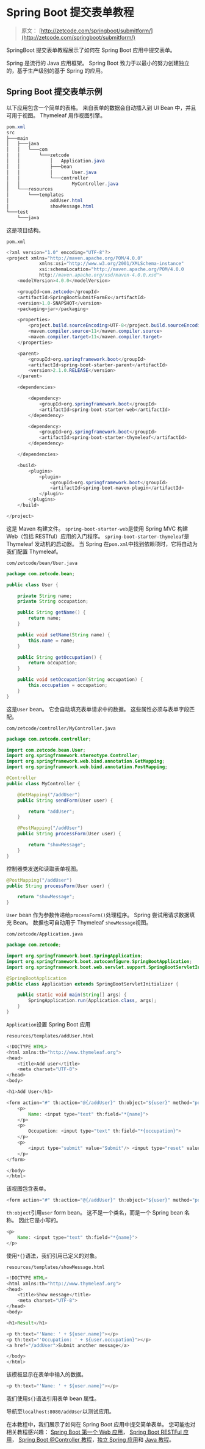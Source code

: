 # Spring Boot 提交表单教程

> 原文： [http://zetcode.com/springboot/submitform/](http://zetcode.com/springboot/submitform/)

SpringBoot 提交表单教程展示了如何在 Spring Boot 应用中提交表单。

Spring 是流行的 Java 应用框架。 Spring Boot 致力于以最小的努力创建独立的，基于生产级别的基于 Spring 的应用。

## Spring Boot 提交表单示例

以下应用包含一个简单的表格。 来自表单的数据会自动插入到 UI Bean 中，并且可用于视图。 Thymeleaf 用作视图引擎。

```java
pom.xml
src
├───main
│   ├───java
│   │   └───com
│   │       └───zetcode
│   │           │   Application.java
│   │           ├───bean
│   │           │       User.java
│   │           └───controller
│   │                   MyController.java
│   └───resources
│       └───templates
│               addUser.html
│               showMessage.html
└───test
    └───java

```

这是项目结构。

`pom.xml`

```java
<?xml version="1.0" encoding="UTF-8"?>
<project xmlns="http://maven.apache.org/POM/4.0.0"
            xmlns:xsi="http://www.w3.org/2001/XMLSchema-instance"
            xsi:schemaLocation="http://maven.apache.org/POM/4.0.0
            http://maven.apache.org/xsd/maven-4.0.0.xsd">
    <modelVersion>4.0.0</modelVersion>

    <groupId>com.zetcode</groupId>
    <artifactId>SpringBootSubmitFormEx</artifactId>
    <version>1.0-SNAPSHOT</version>
    <packaging>jar</packaging>

    <properties>
        <project.build.sourceEncoding>UTF-8</project.build.sourceEncoding>
        <maven.compiler.source>11</maven.compiler.source>
        <maven.compiler.target>11</maven.compiler.target>
    </properties>

    <parent>
        <groupId>org.springframework.boot</groupId>
        <artifactId>spring-boot-starter-parent</artifactId>
        <version>2.1.0.RELEASE</version>
    </parent>

    <dependencies>

        <dependency>
            <groupId>org.springframework.boot</groupId>
            <artifactId>spring-boot-starter-web</artifactId>
        </dependency>

        <dependency>
            <groupId>org.springframework.boot</groupId>
            <artifactId>spring-boot-starter-thymeleaf</artifactId>
        </dependency>

    </dependencies>

    <build>
        <plugins>
            <plugin>
                <groupId>org.springframework.boot</groupId>
                <artifactId>spring-boot-maven-plugin</artifactId>
            </plugin>
        </plugins>
    </build>

</project>

```

这是 Maven 构建文件。 `spring-boot-starter-web`是使用 Spring MVC 构建 Web（包括 RESTful）应用的入门程序。 `spring-boot-starter-thymeleaf`是 Thymeleaf 发动机的启动器。 当 Spring 在`pom.xml`中找到依赖项时，它将自动为我们配置 Thymeleaf。

`com/zetcode/bean/User.java`

```java
package com.zetcode.bean;

public class User {

    private String name;
    private String occupation;

    public String getName() {
        return name;
    }

    public void setName(String name) {
        this.name = name;
    }

    public String getOccupation() {
        return occupation;
    }

    public void setOccupation(String occupation) {
        this.occupation = occupation;
    }
}

```

这是`User` bean。 它会自动填充表单请求中的数据。 这些属性必须与表单字段匹配。

`com/zetcode/controller/MyController.java`

```java
package com.zetcode.controller;

import com.zetcode.bean.User;
import org.springframework.stereotype.Controller;
import org.springframework.web.bind.annotation.GetMapping;
import org.springframework.web.bind.annotation.PostMapping;

@Controller
public class MyController {

    @GetMapping("/addUser")
    public String sendForm(User user) {

        return "addUser";
    }

    @PostMapping("/addUser")
    public String processForm(User user) {

        return "showMessage";
    }
}

```

控制器类发送和读取表单视图。

```java
@PostMapping("/addUser")
public String processForm(User user) {

    return "showMessage";
}

```

`User` bean 作为参数传递给`processForm()`处理程序。 Spring 尝试用请求数据填充 Bean。 数据也可自动用于 Thymeleaf `showMessage`视图。

`com/zetcode/Application.java`

```java
package com.zetcode;

import org.springframework.boot.SpringApplication;
import org.springframework.boot.autoconfigure.SpringBootApplication;
import org.springframework.boot.web.servlet.support.SpringBootServletInitializer;

@SpringBootApplication
public class Application extends SpringBootServletInitializer {

    public static void main(String[] args) {
        SpringApplication.run(Application.class, args);
    }
}

```

`Application`设置 Spring Boot 应用

`resources/templates/addUser.html`

```java
<!DOCTYPE HTML>
<html xmlns:th="http://www.thymeleaf.org">
<head>
    <title>Add user</title>
    <meta charset="UTF-8">
</head>
<body>

<h1>Add User</h1>

<form action="#" th:action="@{/addUser}" th:object="${user}" method="post">
    <p>
        Name: <input type="text" th:field="*{name}">
    </p>
    <p>
        Occupation: <input type="text" th:field="*{occupation}">
    </p>
    <p>
        <input type="submit" value="Submit"/> <input type="reset" value="Reset">
    </p>
</form>

</body>
</html>

```

该视图包含表单。

```java
<form action="#" th:action="@{/addUser}" th:object="${user}" method="post">

```

`th:object`引用`user` form bean。 这不是一个类名，而是一个 Spring bean 名称。 因此它是小写的。

```java
<p>
    Name: <input type="text" th:field="*{name}">
</p>

```

使用`*{}`语法，我们引用已定义的对象。

`resources/templates/showMessage.html`

```java
<!DOCTYPE HTML>
<html xmlns:th="http://www.thymeleaf.org">
<head>
    <title>Show message</title>
    <meta charset="UTF-8">
</head>
<body>

<h1>Result</h1>

<p th:text="'Name: ' + ${user.name}"></p>
<p th:text="'Occupation: ' + ${user.occupation}"></p>
<a href="/addUser">Submit another message</a>

</body>
</html>

```

该模板显示在表单中输入的数据。

```java
<p th:text="'Name: ' + ${user.name}"></p>

```

我们使用`${}`语法引用表单 bean 属性。

导航至`localhost:8080/addUser`以测试应用。

在本教程中，我们展示了如何在 Spring Boot 应用中提交简单表单。 您可能也对相关教程感兴趣： [Spring Boot 第一个 Web 应用](/articles/springbootwebfirst/)， [Spring Boot RESTFul 应用](/articles/springbootrestsimple/)， [Spring Boot @Controller 教程](/springboot/controller/)，[独立 Spring 应用](/articles/standalonespring/)和 [Java 教程](/lang/java/)。